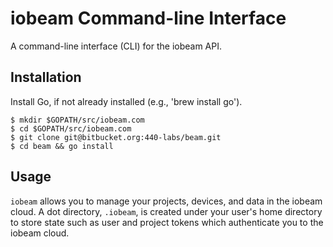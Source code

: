 # iobeam Command-line Interface #

A command-line interface (CLI) for the iobeam API.


## Installation ##

Install Go, if not already installed (e.g., 'brew install go').

    $ mkdir $GOPATH/src/iobeam.com
    $ cd $GOPATH/src/iobeam.com
    $ git clone git@bitbucket.org:440-labs/beam.git
    $ cd beam && go install
    
## Usage ##

`iobeam` allows you to manage your projects, devices, and data in the iobeam
cloud. A dot directory, `.iobeam`, is created under your user's home directory
to store state such as user and project tokens which authenticate you to the
iobeam cloud.